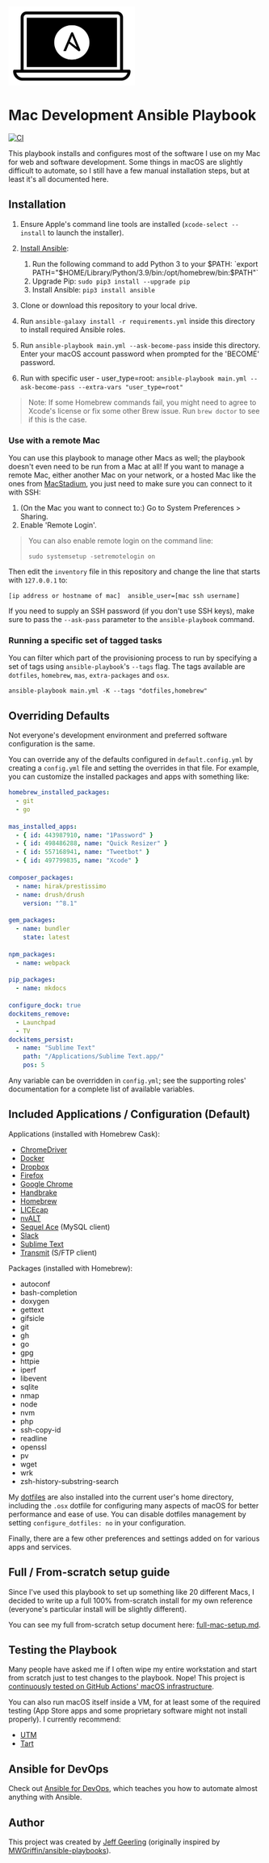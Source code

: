 <img src="https://raw.githubusercontent.com/geerlingguy/mac-dev-playbook/master/files/Mac-Dev-Playbook-Logo.png" width="250" height="156" alt="Mac Dev Playbook Logo" />

# Mac Development Ansible Playbook

[![CI][badge-gh-actions]][link-gh-actions]

This playbook installs and configures most of the software I use on my Mac for web and software development. Some things in macOS are slightly difficult to automate, so I still have a few manual installation steps, but at least it's all documented here.

## Installation

1. Ensure Apple's command line tools are installed (`xcode-select --install` to launch the installer).
2. [Install Ansible](https://docs.ansible.com/ansible/latest/installation_guide/index.html):

   1. Run the following command to add Python 3 to your $PATH: `export PATH="$HOME/Library/Python/3.9/bin:/opt/homebrew/bin:$PATH"`
   2. Upgrade Pip: `sudo pip3 install --upgrade pip`
   3. Install Ansible: `pip3 install ansible`

3. Clone or download this repository to your local drive.
4. Run `ansible-galaxy install -r requirements.yml` inside this directory to install required Ansible roles.
5. Run `ansible-playbook main.yml --ask-become-pass` inside this directory. Enter your macOS account password when prompted for the 'BECOME' password.
6. Run with specific user - user_type=root: `ansible-playbook main.yml --ask-become-pass --extra-vars "user_type=root"`

> Note: If some Homebrew commands fail, you might need to agree to Xcode's license or fix some other Brew issue. Run `brew doctor` to see if this is the case.

### Use with a remote Mac

You can use this playbook to manage other Macs as well; the playbook doesn't even need to be run from a Mac at all! If you want to manage a remote Mac, either another Mac on your network, or a hosted Mac like the ones from [MacStadium](https://www.macstadium.com), you just need to make sure you can connect to it with SSH:

1. (On the Mac you want to connect to:) Go to System Preferences > Sharing.
2. Enable 'Remote Login'.

> You can also enable remote login on the command line:
>
>     sudo systemsetup -setremotelogin on

Then edit the `inventory` file in this repository and change the line that starts with `127.0.0.1` to:

```
[ip address or hostname of mac]  ansible_user=[mac ssh username]
```

If you need to supply an SSH password (if you don't use SSH keys), make sure to pass the `--ask-pass` parameter to the `ansible-playbook` command.

### Running a specific set of tagged tasks

You can filter which part of the provisioning process to run by specifying a set of tags using `ansible-playbook`'s `--tags` flag. The tags available are `dotfiles`, `homebrew`, `mas`, `extra-packages` and `osx`.

    ansible-playbook main.yml -K --tags "dotfiles,homebrew"

## Overriding Defaults

Not everyone's development environment and preferred software configuration is the same.

You can override any of the defaults configured in `default.config.yml` by creating a `config.yml` file and setting the overrides in that file. For example, you can customize the installed packages and apps with something like:

```yaml
homebrew_installed_packages:
  - git
  - go

mas_installed_apps:
  - { id: 443987910, name: "1Password" }
  - { id: 498486288, name: "Quick Resizer" }
  - { id: 557168941, name: "Tweetbot" }
  - { id: 497799835, name: "Xcode" }

composer_packages:
  - name: hirak/prestissimo
  - name: drush/drush
    version: "^8.1"

gem_packages:
  - name: bundler
    state: latest

npm_packages:
  - name: webpack

pip_packages:
  - name: mkdocs

configure_dock: true
dockitems_remove:
  - Launchpad
  - TV
dockitems_persist:
  - name: "Sublime Text"
    path: "/Applications/Sublime Text.app/"
    pos: 5
```

Any variable can be overridden in `config.yml`; see the supporting roles' documentation for a complete list of available variables.

## Included Applications / Configuration (Default)

Applications (installed with Homebrew Cask):

- [ChromeDriver](https://sites.google.com/chromium.org/driver/)
- [Docker](https://www.docker.com/)
- [Dropbox](https://www.dropbox.com/)
- [Firefox](https://www.mozilla.org/en-US/firefox/new/)
- [Google Chrome](https://www.google.com/chrome/)
- [Handbrake](https://handbrake.fr/)
- [Homebrew](http://brew.sh/)
- [LICEcap](http://www.cockos.com/licecap/)
- [nvALT](http://brettterpstra.com/projects/nvalt/)
- [Sequel Ace](https://sequel-ace.com) (MySQL client)
- [Slack](https://slack.com/)
- [Sublime Text](https://www.sublimetext.com/)
- [Transmit](https://panic.com/transmit/) (S/FTP client)

Packages (installed with Homebrew):

- autoconf
- bash-completion
- doxygen
- gettext
- gifsicle
- git
- gh
- go
- gpg
- httpie
- iperf
- libevent
- sqlite
- nmap
- node
- nvm
- php
- ssh-copy-id
- readline
- openssl
- pv
- wget
- wrk
- zsh-history-substring-search

My [dotfiles](https://github.com/geerlingguy/dotfiles) are also installed into the current user's home directory, including the `.osx` dotfile for configuring many aspects of macOS for better performance and ease of use. You can disable dotfiles management by setting `configure_dotfiles: no` in your configuration.

Finally, there are a few other preferences and settings added on for various apps and services.

## Full / From-scratch setup guide

Since I've used this playbook to set up something like 20 different Macs, I decided to write up a full 100% from-scratch install for my own reference (everyone's particular install will be slightly different).

You can see my full from-scratch setup document here: [full-mac-setup.md](full-mac-setup.md).

## Testing the Playbook

Many people have asked me if I often wipe my entire workstation and start from scratch just to test changes to the playbook. Nope! This project is [continuously tested on GitHub Actions' macOS infrastructure](https://github.com/geerlingguy/mac-dev-playbook/actions?query=workflow%3ACI).

You can also run macOS itself inside a VM, for at least some of the required testing (App Store apps and some proprietary software might not install properly). I currently recommend:

- [UTM](https://mac.getutm.app)
- [Tart](https://github.com/cirruslabs/tart)

## Ansible for DevOps

Check out [Ansible for DevOps](https://www.ansiblefordevops.com/), which teaches you how to automate almost anything with Ansible.

## Author

This project was created by [Jeff Geerling](https://www.jeffgeerling.com/) (originally inspired by [MWGriffin/ansible-playbooks](https://github.com/MWGriffin/ansible-playbooks)).

[badge-gh-actions]: https://github.com/geerlingguy/mac-dev-playbook/actions/workflows/ci.yml/badge.svg
[link-gh-actions]: https://github.com/geerlingguy/mac-dev-playbook/actions/workflows/ci.yml
